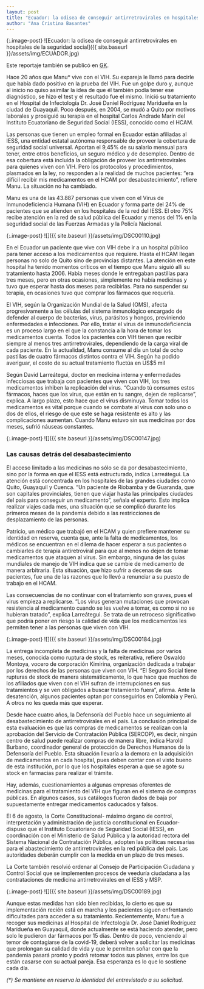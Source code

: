 ```yaml
---
layout: post
title: "Ecuador: la odisea de conseguir antirretrovirales en hospitales de la seguridad social"
author: "Ana Cristina Basantes"
---
```


{:.image-post}
![Ecuador: la odisea de conseguir antirretrovirales en hospitales de la seguridad social]({{ site.baseurl }}/assets/img/ECUADOR.jpg)

Este reportaje también se publicó en [GK](https://gk.city/vivir-con-vih-en-ecuador/).

Hace 20 años que Manu* vive con el VIH. Su expareja le llamó para decirle que había dado positivo en la prueba del VIH. Fue un golpe duro y, aunque al inicio no quiso asimilar la idea de que él también podía tener ese diagnóstico, se hizo el test y el resultado fue el mismo. Inició su tratamiento en el Hospital de Infectología Dr. José Daniel Rodríguez Maridueña en la ciudad de Guayaquil. Poco después, en 2004, se mudó a Quito por motivos laborales y prosiguió su terapia en el hospital Carlos Andrade Marín del Instituto Ecuatoriano de Seguridad Social (IESS), conocido como el HCAM. 

Las personas que tienen un empleo formal en Ecuador están afiliadas al IESS, una entidad estatal autónoma responsable de proveer la cobertura de seguridad social universal. Aportan el 9,45% de su salario mensual para tener, entre otros beneficios, un seguro médico y de desempleo. Dentro de esa cobertura está incluida la obligación de proveer los antirretrovirales para quienes viven con VIH. Pero los protocolos y procedimientos, plasmados en la ley, no responden a la realidad de muchos pacientes: “era difícil recibir mis medicamentos en el HCAM por desabastecimiento”, refiere Manu. La situación no ha cambiado.

Manu es una de las 43.887 personas que viven con el Virus de Inmunodeficiencia Humana (VIH) en Ecuador y forma parte del 24% de pacientes que se atienden en los hospitales de la red del IESS. El otro 75% recibe atención en la red de salud pública del Ecuador y menos del 1% en la seguridad social de las Fuerzas Armadas y la Policía Nacional. 

{:.image-post}
![]({{ site.baseurl }}/assets/img/DSC00110.jpg)

En el Ecuador un paciente que vive con VIH debe ir a un hospital público para tener acceso a los medicamentos que requiere. Hasta el HCAM llegan personas no solo de Quito sino de provincias distantes. La atención en este hospital ha tenido momentos críticos en el tiempo que Manu siguió allí su tratamiento hasta 2006. Había meses donde le entregaban pastillas para tres meses, pero en otras ocasiones, simplemente no había medicinas y tuvo que esperar hasta dos meses para recibirlas. Para no suspender su terapia, en ocasiones tuvo que comprar los fármacos que requería. 

El VIH, según la Organización Mundial de la Salud (OMS), afecta progresivamente a las células del sistema inmunológico encargado de defender al cuerpo de bacterias, virus, parásitos y hongos, previniendo enfermedades e infecciones. Por ello, tratar el virus de inmunodeficiencia es un proceso largo en el que la constancia a la hora de tomar los medicamentos cuenta. Todos los pacientes con VIH tienen que recibir siempre al menos tres antirretrovirales, dependiendo de la carga viral de cada paciente. En la actualidad, Manu consume al día un total de ocho pastillas de cuatro fármacos distintos contra el VIH. Según ha podido averiguar,  el costo de su actual tratamiento fluctúa en US$5 mil

Según David Larreátegui, doctor en medicina interna y enfermedades infecciosas que trabaja con pacientes que viven con VIH, los tres medicamentos inhiben la replicación del virus. “Cuando tú consumes estos fármacos, haces que los virus, que están en tu sangre, dejen de replicarse”, explica. A largo plazo, esto hace que el virus disminuya. Tomar todos los medicamentos es vital porque cuando se combate al virus con solo uno o dos de ellos, el riesgo de que este se haga resistente es alto y las complicaciones aumentan. Cuando Manu estuvo sin sus medicinas por dos meses, sufrió náuseas constantes. 

{:.image-post}
![]({{ site.baseurl }}/assets/img/DSC00147.jpg)

### Las causas detrás del desabastecimiento
El acceso limitado a las medicinas no sólo se da por desabastecimiento, sino por la forma en que el IESS está estructurado, indica Larreátegui. La atención está concentrada en los hospitales de las grandes ciudades como Quito, Guayaquil y Cuenca. “Un paciente de Riobamba y de Guaranda, que son capitales provinciales, tienen que viajar hasta las principales ciudades del país para conseguir un medicamento”, señala el experto. Esto implica realizar viajes cada mes, una situación que se complicó durante los primeros meses de la pandemia debido a las restricciones de desplazamiento de las personas. 

Patricio, un médico que trabajó en el HCAM y quien prefiere mantener su identidad en reserva, cuenta que, ante la falta de medicamentos, los médicos se encuentran en el dilema de hacer esperar a sus pacientes o cambiarles de terapia antiretroviral para que al menos no dejen de tomar medicamentos que ataquen al virus. Sin embargo, ninguna de las guías mundiales de manejo de VIH indica que se cambie de medicamento de manera arbitraria. Esta situación, que hizo sufrir a decenas de sus pacientes, fue una de las razones que lo llevó a renunciar a su puesto de trabajo en el HCAM.

Las consecuencias de no continuar con el tratamiento son graves, pues el virus empieza a replicarse. “Los virus generan mutaciones que provocan resistencia al medicamento cuando se les vuelve a tomar, es como si no se hubieran tratado”, explica Larreátegui. Se trata de un retroceso significativo que podría poner en riesgo la calidad de vida que los medicamentos les permiten tener a las personas que viven con VIH.  

{:.image-post}
![]({{ site.baseurl }}/assets/img/DSC00184.jpg)

La entrega incompleta de medicinas y la falta de medicinas por varios meses, conocida como ruptura de stock, es reiterativa, refiere Oswaldo Montoya, vocero de corporación Kimirina, organización dedicada a trabajar por los derechos de las personas que viven con VIH.  “El Seguro Social tiene rupturas de stock de manera sistemáticamente, lo que hace que muchos de los afiliados que viven con el VIH sufran de interrupciones en sus tratamientos y se ven obligados a buscar tratamiento fuera”, afirma. Ante la desatención, algunos pacientes optan por conseguirlos en Colombia y Perú. A otros no les queda más que esperar.

Desde hace cuatro años, la Defensoría del Pueblo hace un seguimiento al desabastecimiento de antirretrovirales en el país. La conclusión principal de esta evaluación es que las compras de medicamentos se realizan con la aprobación del Servicio de Contratación Pública (SERCOP), es decir, ningún centro de salud puede realizar compras de manera libre, indica Harold Burbano, coordinador general de protección de Derechos Humanos de la Defensoría del Pueblo. Esta situación llevaría a la demora en la adquisición de medicamentos en cada hospital, pues deben contar con el visto bueno de esta institución, por lo que los hospitales esperan a que se agote su stock en farmacias para realizar el trámite. 

Hay, además, cuestionamientos a algunas empresas oferentes de medicinas para el tratamiento del VIH que figuran en el sistema de compras públicas. En algunos casos, sus catálogos fueron dados de baja por supuestamente entregar medicamentos caducados y falsos. 

El 6 de agosto, la Corte Constitucional- máximo órgano de control, interpretación y administración de justicia constitucional en Ecuador- dispuso que el Instituto Ecuatoriano de Seguridad Social (IESS), en coordinación con el Ministerio de Salud Pública y la autoridad rectora del Sistema Nacional de Contratación Pública, adopten las políticas necesarias para el abastecimiento de antirretrovirales en la red pública del país. Las autoridades deberán cumplir con la medida en un plazo de tres meses. 

La Corte también resolvió ordenar al Consejo de Participación Ciudadana y Control Social que se implementen procesos de veeduría ciudadana a las contrataciones de medicina antirretrovirales en el IESS y MSP. 

{:.image-post}
![]({{ site.baseurl }}/assets/img/DSC00189.jpg)

Aunque estas medidas han sido bien recibidas, lo cierto es que su implementación recién está en marcha y los pacientes siguen enfrentando dificultades para acceder a su tratamiento. Recientemente, Manu fue a recoger sus medicinas al Hospital de Infectología Dr. José Daniel Rodríguez Maridueña en Guayaquil, donde actualmente se está haciendo atender, pero solo le pudieron dar fármacos por 15 días. Dentro de poco, venciendo al temor de contagiarse de la covid-19, deberá volver a solicitar las medicinas que prolongan su calidad de vida y que le permiten soñar con que la pandemia pasará pronto y podrá retomar todos sus planes, entre los que están casarse con su actual pareja. Esa esperanza es lo que lo sostiene cada día.  

_(*) Se mantiene en reserva la identidad del entrevistado a su solicitud._


